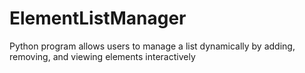 # ElementListManager
Python program allows users to manage a list dynamically by adding, removing, and viewing elements interactively
